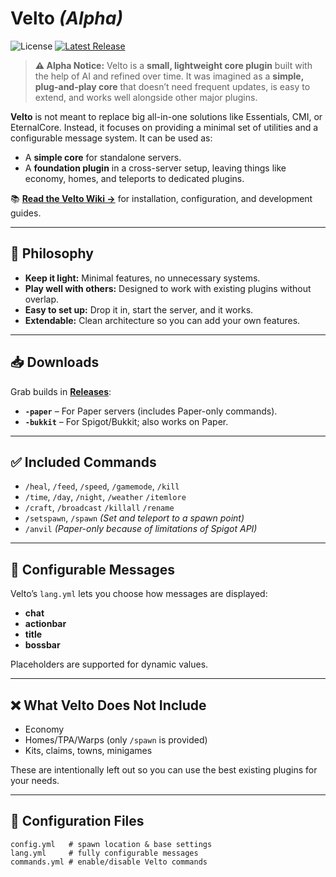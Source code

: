 # Velto *(Alpha)*  
![License](https://img.shields.io/github/license/aven0xx/Velto) [![Latest Release](https://img.shields.io/github/v/release/aven0xx/Velto)](https://github.com/aven0xx/Velto/releases/latest)

> **⚠ Alpha Notice:** Velto is a **small, lightweight core plugin** built with the help of AI and refined over time. It was imagined as a **simple, plug-and-play core** that doesn’t need frequent updates, is easy to extend, and works well alongside other major plugins.

**Velto** is not meant to replace big all-in-one solutions like Essentials, CMI, or EternalCore. Instead, it focuses on providing a minimal set of utilities and a configurable message system. It can be used as:
- A **simple core** for standalone servers.
- A **foundation plugin** in a cross-server setup, leaving things like economy, homes, and teleports to dedicated plugins.

📚 **[Read the Velto Wiki →](https://github.com/aven0xx/Velto/wiki)** for installation, configuration, and development guides.

---

## 🚦 Philosophy

- **Keep it light:** Minimal features, no unnecessary systems.
- **Play well with others:** Designed to work with existing plugins without overlap.
- **Easy to set up:** Drop it in, start the server, and it works.
- **Extendable:** Clean architecture so you can add your own features.

---

## 📥 Downloads

Grab builds in **[Releases](../../releases)**:

- **`-paper`** – For Paper servers (includes Paper-only commands).  
- **`-bukkit`** – For Spigot/Bukkit; also works on Paper.

---

## ✅ Included Commands

- `/heal`, `/feed`, `/speed`, `/gamemode`, `/kill`  
- `/time`, `/day`, `/night`, `/weather` `/itemlore`
- `/craft`, `/broadcast`  `/killall` `/rename`
- `/setspawn`, `/spawn` *(Set and teleport to a spawn point)*  
- `/anvil` *(Paper-only because of limitations of Spigot API)*

---

## 🧠 Configurable Messages

Velto’s `lang.yml` lets you choose how messages are displayed:
- **chat**  
- **actionbar**  
- **title**  
- **bossbar**  

Placeholders are supported for dynamic values.

---

## ❌ What Velto Does Not Include

- Economy  
- Homes/TPA/Warps (only `/spawn` is provided)  
- Kits, claims, towns, minigames

These are intentionally left out so you can use the best existing plugins for your needs.

---

## 📂 Configuration Files

```text
config.yml   # spawn location & base settings
lang.yml     # fully configurable messages
commands.yml # enable/disable Velto commands

